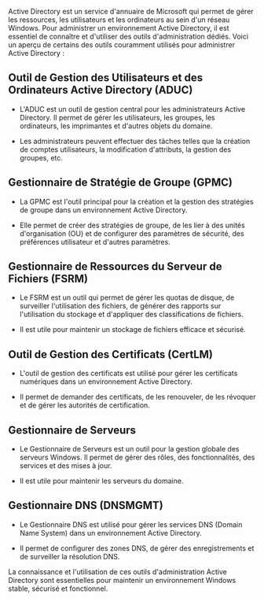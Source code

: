 
Active Directory est un service d'annuaire de Microsoft qui permet de gérer les ressources, les utilisateurs et les ordinateurs au sein d'un réseau Windows. Pour administrer un environnement Active Directory, il est essentiel de connaître et d'utiliser des outils d'administration dédiés. Voici un aperçu de certains des outils couramment utilisés pour administrer Active Directory :

## Outil de Gestion des Utilisateurs et des Ordinateurs Active Directory (ADUC)

- L'ADUC est un outil de gestion central pour les administrateurs Active Directory. Il permet de gérer les utilisateurs, les groupes, les ordinateurs, les imprimantes et d'autres objets du domaine.

- Les administrateurs peuvent effectuer des tâches telles que la création de comptes utilisateurs, la modification d'attributs, la gestion des groupes, etc.

## Gestionnaire de Stratégie de Groupe (GPMC)

- La GPMC est l'outil principal pour la création et la gestion des stratégies de groupe dans un environnement Active Directory.

- Elle permet de créer des stratégies de groupe, de les lier à des unités d'organisation (OU) et de configurer des paramètres de sécurité, des préférences utilisateur et d'autres paramètres.

## Gestionnaire de Ressources du Serveur de Fichiers (FSRM)

- Le FSRM est un outil qui permet de gérer les quotas de disque, de surveiller l'utilisation des fichiers, de générer des rapports sur l'utilisation du stockage et d'appliquer des classifications de fichiers.

- Il est utile pour maintenir un stockage de fichiers efficace et sécurisé.

## Outil de Gestion des Certificats (CertLM)

- L'outil de gestion des certificats est utilisé pour gérer les certificats numériques dans un environnement Active Directory.

- Il permet de demander des certificats, de les renouveler, de les révoquer et de gérer les autorités de certification.

## Gestionnaire de Serveurs

- Le Gestionnaire de Serveurs est un outil pour la gestion globale des serveurs Windows. Il permet de gérer des rôles, des fonctionnalités, des services et des mises à jour.

- Il est utile pour maintenir les serveurs du domaine.

## Gestionnaire DNS (DNSMGMT)

- Le Gestionnaire DNS est utilisé pour gérer les services DNS (Domain Name System) dans un environnement Active Directory.

- Il permet de configurer des zones DNS, de gérer des enregistrements et de surveiller la résolution DNS.

La connaissance et l'utilisation de ces outils d'administration Active Directory sont essentielles pour maintenir un environnement Windows stable, sécurisé et fonctionnel.

